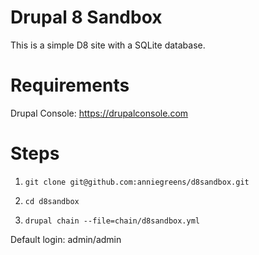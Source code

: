 # Drupal 8 Sandbox

This is a simple D8 site with a SQLite database.

# Requirements

Drupal Console: https://drupalconsole.com

# Steps

1. `git clone git@github.com:anniegreens/d8sandbox.git`

2. `cd d8sandbox`

3. `drupal chain --file=chain/d8sandbox.yml`

Default login: admin/admin
